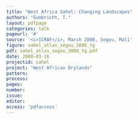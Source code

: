 ```yaml
---
title: "West Africa Sahel: Changing Landscapes"
authors: "Gumbricht, T."
layout: pdfpage
categories: talk
pageurl: '#'
source: '<i>ICRAF</i>, March 2008, Segou, Mali'
figure: sahel_atlas_segou_2008_tg
pdf: sahel_atlas_segou_2008_tg.pdf
date: 2008-03-16
projectid: sahel
project: "West African Drylands"
pattern:
process:
pages:
number:
issue:
editor:
access: 'pdfaccess'
---
```

